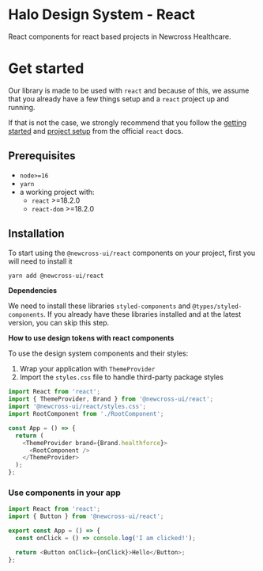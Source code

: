 # Halo Design System - React

React components for react based projects in Newcross Healthcare.

# Get started

Our library is made to be used with `react` and because of this, we assume that you already have a few things setup and a `react` project up and running.

If that is not the case, we strongly recommend that you follow the [getting started](https://reactjs.org/docs/getting-started.html) and [project setup](https://reactjs.org/docs/create-a-new-react-app.html) from the official `react` docs.

## Prerequisites

- `node>=16`
- `yarn`
- a working project with:
  - `react` >=18.2.0
  - `react-dom` >=18.2.0

## Installation

To start using the `@newcross-ui/react` components on your project, first you will need to install it

```sh
yarn add @newcross-ui/react
```

**Dependencies**

We need to install these libraries `styled-components` and `@types/styled-components`. If you already have these libraries installed and at the latest version, you can skip this step.

**How to use design tokens with react components**

To use the design system components and their styles:

1. Wrap your application with `ThemeProvider`
2. Import the `styles.css` file to handle third-party package styles

```javascript
import React from 'react';
import { ThemeProvider, Brand } from '@newcross-ui/react';
import '@newcross-ui/react/styles.css';
import RootComponent from './RootComponent';

const App = () => {
  return (
    <ThemeProvider brand={Brand.healthforce}>
      <RootComponent />
    </ThemeProvider>
  );
};
```

### Use components in your app

```javascript
import React from 'react';
import { Button } from '@newcross-ui/react';

export const App = () => {
  const onClick = () => console.log('I am clicked!');

  return <Button onClick={onClick}>Hello</Button>;
};
```

